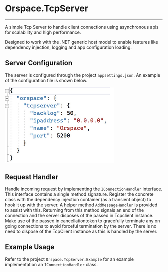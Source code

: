 # Orspace.TcpServer
---
A simple Tcp Server to handle client connections using asynchronous apis for scalability and high performance.

Designed to work with the .NET generic host model to enable features like dependency injection, logging and app configuration loading.


## Server Configuration
The server is configured through the project `appsettings.json`. 
An example of the configuration file is shown below.

<img src="configuration.jpg" width="350"/>

## Request Handler
Handle incoming request by implementing the `IConnectionHandler` interface. This interface contains a single method signature.
Register the concrete class with the dependency injection container (as a transient object) to hook it up with the server. A helper method `AddMessageHandler` is provided to assist with this.
Returning from this method signals an end of the connection and the server disposes of the passed in Tcpclient instance.
Make use of the passed in cancellationtoken to gracefully terminate any on going connections to avoid forceful termination by the server.
There is no need to dispose of the TcpClient instance as this is handled by the server.


## Example Usage
Refer to the project `Orspace.TcpServer.Example` for an example implementation an `IConnectionHandler` class.